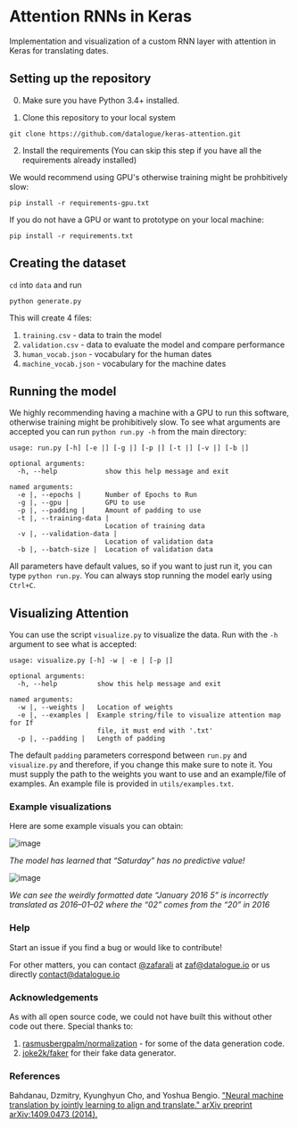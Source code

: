 # Attention RNNs in Keras

Implementation and visualization of a custom RNN layer with attention in Keras for translating dates.

## Setting up the repository

0. Make sure you have Python 3.4+ installed.

1. Clone this repository to your local system

```
git clone https://github.com/datalogue/keras-attention.git
```

2. Install the requirements
(You can skip this step if you have all the requirements already installed)

We would recommend using GPU's otherwise training might be prohbitively slow:

```
pip install -r requirements-gpu.txt
```

If you do not have a GPU or want to prototype on your local machine:

```
pip install -r requirements.txt
```


## Creating the dataset

`cd` into `data` and run

```
python generate.py
```

This will create 4 files:
1. `training.csv` - data to train the model
2. `validation.csv` - data to evaluate the model and compare performance
3. `human_vocab.json` - vocabulary for the human dates
4. `machine_vocab.json` - vocabulary for the machine dates


## Running the model

We highly recommending having a machine with a GPU to run this software, otherwise training might be prohibitively slow. To see what arguments are accepted you can run `python run.py -h` from the main directory:

```
usage: run.py [-h] [-e |] [-g |] [-p |] [-t |] [-v |] [-b |]

optional arguments:
  -h, --help            show this help message and exit

named arguments:
  -e |, --epochs |      Number of Epochs to Run
  -g |, --gpu |         GPU to use
  -p |, --padding |     Amount of padding to use
  -t |, --training-data |
                        Location of training data
  -v |, --validation-data |
                        Location of validation data
  -b |, --batch-size |  Location of validation data
```

All parameters have default values, so if you want to just run it, you can type `python run.py`. You can always stop running the model early using `Ctrl+C`.

## Visualizing Attention

You can use the script `visualize.py` to visualize the data. Run with the `-h` argument to see what is accepted:

```
usage: visualize.py [-h] -w | -e | [-p |]

optional arguments:
  -h, --help          show this help message and exit

named arguments:
  -w |, --weights |   Location of weights
  -e |, --examples |  Example string/file to visualize attention map for If
                      file, it must end with '.txt'
  -p |, --padding |   Length of padding
```

The default `padding` parameters correspond between `run.py` and `visualize.py` and therefore, if you change this make sure to note it. You must supply the path to the weights you want to use and an example/file of examples. An example file is provided in `utils/examples.txt`. 

### Example visualizations

Here are some example visuals you can obtain:

![image](https://user-images.githubusercontent.com/6295292/26899949-bbac0c7c-4b9e-11e7-84d6-c2f31166af07.png)

*The model has learned that “Saturday” has no predictive value!*

![image](https://user-images.githubusercontent.com/6295292/26899993-dd40e416-4b9e-11e7-99ec-71d536832347.png)

*We can see the weirdly formatted date “January 2016 5” is incorrectly translated as 2016–01–02 where the “02” comes from the “20” in 2016*

### Help

Start an issue if you find a bug or would like to contribute!

For other matters, you can contact [@zafarali](http://www.github.com/zafarali) at zaf@datalogue.io or us directly contact@datalogue.io 


### Acknowledgements

As with all open source code, we could not have built this without other code out there. Special thanks to:

1. [rasmusbergpalm/normalization](https://github.com/rasmusbergpalm/normalization/blob/master/babel_data.py) - for some of the data generation code.
2. [joke2k/faker](https://github.com/joke2k/faker) for their fake data generator.

### References

Bahdanau, Dzmitry, Kyunghyun Cho, and Yoshua Bengio. 
["Neural machine translation by jointly learning to align and translate." 
arXiv preprint arXiv:1409.0473 (2014).](https://arxiv.org/abs/1409.0473)